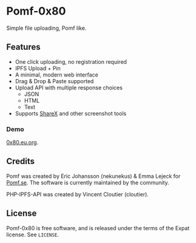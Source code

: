 # Pomf-0x80

Simple file uploading, Pomf like.


## Features

- One click uploading, no registration required
- IPFS Upload + Pin
- A minimal, modern web interface
- Drag & Drop & Paste supported
- Upload API with multiple response choices
  - JSON
  - HTML
  - Text
- Supports [ShareX](https://getsharex.com/) and other screenshot tools

### Demo

[0x80.eu.org](https://0x80.eu.org).


## Credits

Pomf was created by Eric Johansson (nekunekus) & Emma Lejeck for
[Pomf.se](http://pomf.se/). The software is currently maintained by the
community.

PHP-IPFS-API was created by Vincent Cloutier (cloutier).

## License

Pomf-0x80 is free software, and is released under the terms of the Expat license. See
`LICENSE`.
